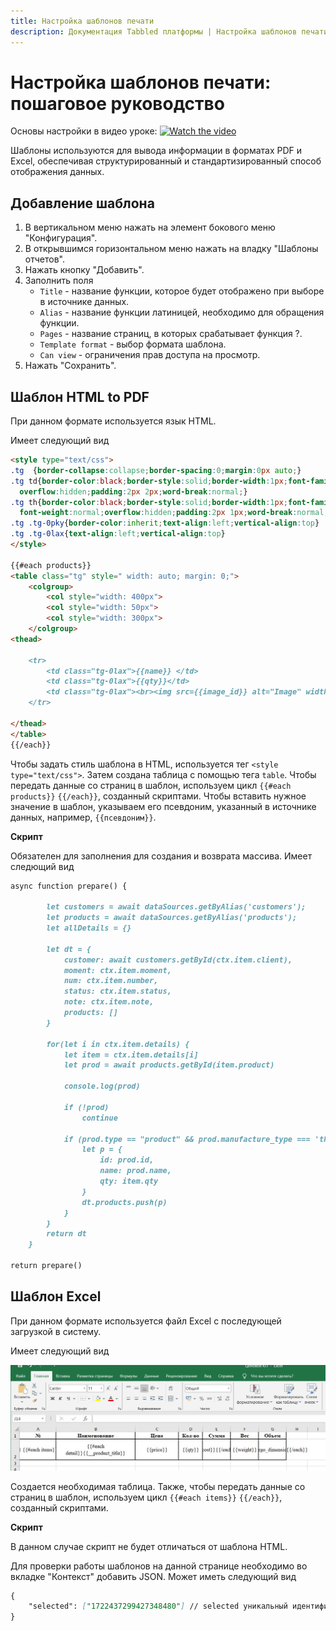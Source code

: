 ```yaml
---
title: Настройка шаблонов печати
description: Документация Tabbled платформы | Настройка шаблонов печати
---
```


# Настройка шаблонов печати: пошаговое руководство

Основы настройки в видео уроке:
[![Watch the video](https://img.youtube.com/vi/ZJwVLulb55A/0.jpg)](https://www.youtube.com/watch?v=ZJwVLulb55A)

Шаблоны используются для вывода информации в форматах PDF и Excel, обеспечивая структурированный и стандартизированный способ отображения данных.

## Добавление шаблона
1. В вертикальном меню нажать на элемент бокового меню "Конфигурация".
2. В открывшимся горизонтальном меню нажать на владку "Шаблоны отчетов".
3. Нажать кнопку "Добавить".
4. Заполнить поля
   - `Title` - название функции, которое будет отображено при выборе в источнике данных.
   - `Alias` - название функции латиницей, необходимо для обращения функции.
   - `Pages` - название страниц, в которых срабатывает функция ?.
   - `Template format` - выбор формата шаблона.
   - `Can view` - ограничения прав доступа на просмотр.
5. Нажать "Сохранить".

## Шаблон HTML to PDF
При данном формате используется язык HTML.

Имеет следующий вид
````md
<style type="text/css">
.tg  {border-collapse:collapse;border-spacing:0;margin:0px auto;}
.tg td{border-color:black;border-style:solid;border-width:1px;font-family:Arial, sans-serif;font-size:14px;
  overflow:hidden;padding:2px 2px;word-break:normal;}
.tg th{border-color:black;border-style:solid;border-width:1px;font-family:Arial, sans-serif;font-size:14px;
  font-weight:normal;overflow:hidden;padding:2px 1px;word-break:normal;}
.tg .tg-0pky{border-color:inherit;text-align:left;vertical-align:top}
.tg .tg-0lax{text-align:left;vertical-align:top}
</style>

{{#each products}}
<table class="tg" style=" width: auto; margin: 0;">
    <colgroup>
        <col style="width: 400px">
        <col style="width: 50px">
        <col style="width: 300px">
    </colgroup>
<thead>
    
    <tr>
        <td class="tg-0lax">{{name}} </td>
        <td class="tg-0lax">{{qty}}</td>
        <td class="tg-0lax"><br><img src={{image_id}} alt="Image" width="100" height="100"></td>
    </tr>
    
</thead>
</table>
{{/each}}
````
Чтобы задать стиль шаблона в HTML, используется тег `<style type="text/css">`. Затем создана таблица с помощью тега `table`. Чтобы передать данные со страниц в шаблон, используем цикл `{{#each products}}` `{{/each}}`, созданный скриптами. Чтобы вставить нужное значение в шаблон, указываем его псевдоним, указанный в источнике данных, например, `{{псевдоним}}`.

**Скрипт**

Обязателен для заполнения для создания и возврата массива.
Имеет следющий вид 

````md
async function prepare() {

        let customers = await dataSources.getByAlias('customers');
        let products = await dataSources.getByAlias('products');
        let allDetails = {}
        
        let dt = {
            customer: await customers.getById(ctx.item.client),
            moment: ctx.item.moment,
            num: ctx.item.number,
            status: ctx.item.status,
            note: ctx.item.note,
            products: []
        }
        
        for(let i in ctx.item.details) {
            let item = ctx.item.details[i]
            let prod = await products.getById(item.product)
            
            console.log(prod)
            
            if (!prod)
                continue
            
            if (prod.type == "product" && prod.manufacture_type === 'third_party') {
                let p = {
                    id: prod.id,
                    name: prod.name,
                    qty: item.qty
                }       
                dt.products.push(p)
            }
        }
        return dt
    }

return prepare()
````

## Шаблон Excel
При данном формате используется файл Excel c последующей загрузкой в систему.

Имеет следующий вид

![Шаблон excel](images/excel.jpg)

Создается необходимая таблица. Также, чтобы передать данные со страниц в шаблон, используем цикл `{{#each items}}` `{{/each}}`, созданный скриптами.

**Скрипт**

В данном случае скрипт не будет отличаться от шаблона HTML.


Для проверки работы шаблонов на данной странице необходимо во вкладке "Контекст" добавить JSON.
Может иметь следующий вид

````md
{
    "selected": ["1722437299427348480"] // selected уникальный идентификатор документа в системе.
}
````